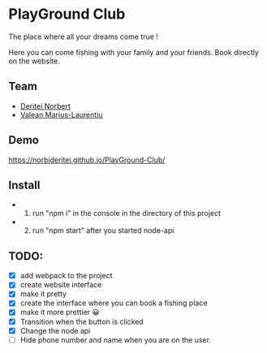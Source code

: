 # PlayGround Club

The place where all your dreams come true !

Here you can come fishing with your family and your friends. Book directly on the website.

## Team

- [Deritei Norbert](https://github.com/norbideritei)
- [Valean Marius-Laurentiu](https://github.com/MariusValean)

## Demo

https://norbideritei.github.io/PlayGround-Club/

## Install

- 1. run "npm i" in the console in the directory of this project
- 2. run "npm start" after you started node-api

## TODO:

- [x] add webpack to the project
- [x] create website interface
- [x] make it pretty
- [x] create the interface where you can book a fishing place
- [x] make it more prettier 😀
- [x] Transition when the button is clicked
- [x] Change the node api
- [ ] Hide phone number and name when you are on the user.
